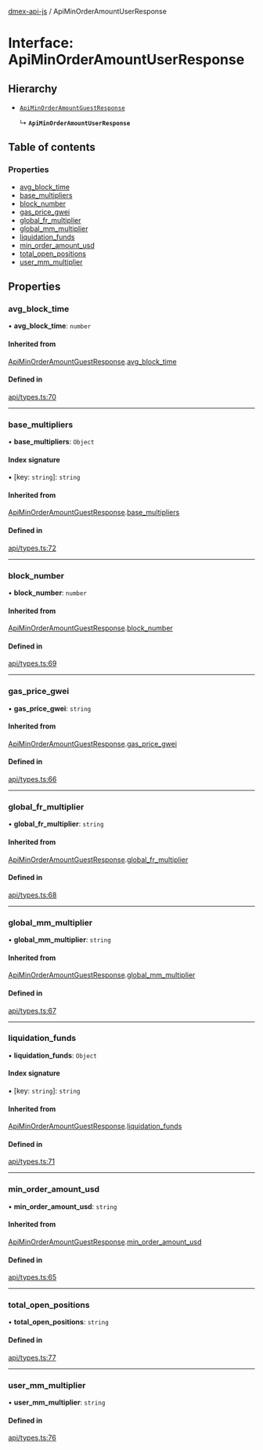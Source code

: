 [dmex-api-js](../README.md) / ApiMinOrderAmountUserResponse

# Interface: ApiMinOrderAmountUserResponse

## Hierarchy

- [`ApiMinOrderAmountGuestResponse`](ApiMinOrderAmountGuestResponse.md)

  ↳ **`ApiMinOrderAmountUserResponse`**

## Table of contents

### Properties

- [avg\_block\_time](ApiMinOrderAmountUserResponse.md#avg_block_time)
- [base\_multipliers](ApiMinOrderAmountUserResponse.md#base_multipliers)
- [block\_number](ApiMinOrderAmountUserResponse.md#block_number)
- [gas\_price\_gwei](ApiMinOrderAmountUserResponse.md#gas_price_gwei)
- [global\_fr\_multiplier](ApiMinOrderAmountUserResponse.md#global_fr_multiplier)
- [global\_mm\_multiplier](ApiMinOrderAmountUserResponse.md#global_mm_multiplier)
- [liquidation\_funds](ApiMinOrderAmountUserResponse.md#liquidation_funds)
- [min\_order\_amount\_usd](ApiMinOrderAmountUserResponse.md#min_order_amount_usd)
- [total\_open\_positions](ApiMinOrderAmountUserResponse.md#total_open_positions)
- [user\_mm\_multiplier](ApiMinOrderAmountUserResponse.md#user_mm_multiplier)

## Properties

### avg\_block\_time

• **avg\_block\_time**: `number`

#### Inherited from

[ApiMinOrderAmountGuestResponse](ApiMinOrderAmountGuestResponse.md).[avg_block_time](ApiMinOrderAmountGuestResponse.md#avg_block_time)

#### Defined in

[api/types.ts:70](https://github.com/dmex-app/node-api-js/blob/402fa0b/src/api/types.ts#L70)

___

### base\_multipliers

• **base\_multipliers**: `Object`

#### Index signature

▪ [key: `string`]: `string`

#### Inherited from

[ApiMinOrderAmountGuestResponse](ApiMinOrderAmountGuestResponse.md).[base_multipliers](ApiMinOrderAmountGuestResponse.md#base_multipliers)

#### Defined in

[api/types.ts:72](https://github.com/dmex-app/node-api-js/blob/402fa0b/src/api/types.ts#L72)

___

### block\_number

• **block\_number**: `number`

#### Inherited from

[ApiMinOrderAmountGuestResponse](ApiMinOrderAmountGuestResponse.md).[block_number](ApiMinOrderAmountGuestResponse.md#block_number)

#### Defined in

[api/types.ts:69](https://github.com/dmex-app/node-api-js/blob/402fa0b/src/api/types.ts#L69)

___

### gas\_price\_gwei

• **gas\_price\_gwei**: `string`

#### Inherited from

[ApiMinOrderAmountGuestResponse](ApiMinOrderAmountGuestResponse.md).[gas_price_gwei](ApiMinOrderAmountGuestResponse.md#gas_price_gwei)

#### Defined in

[api/types.ts:66](https://github.com/dmex-app/node-api-js/blob/402fa0b/src/api/types.ts#L66)

___

### global\_fr\_multiplier

• **global\_fr\_multiplier**: `string`

#### Inherited from

[ApiMinOrderAmountGuestResponse](ApiMinOrderAmountGuestResponse.md).[global_fr_multiplier](ApiMinOrderAmountGuestResponse.md#global_fr_multiplier)

#### Defined in

[api/types.ts:68](https://github.com/dmex-app/node-api-js/blob/402fa0b/src/api/types.ts#L68)

___

### global\_mm\_multiplier

• **global\_mm\_multiplier**: `string`

#### Inherited from

[ApiMinOrderAmountGuestResponse](ApiMinOrderAmountGuestResponse.md).[global_mm_multiplier](ApiMinOrderAmountGuestResponse.md#global_mm_multiplier)

#### Defined in

[api/types.ts:67](https://github.com/dmex-app/node-api-js/blob/402fa0b/src/api/types.ts#L67)

___

### liquidation\_funds

• **liquidation\_funds**: `Object`

#### Index signature

▪ [key: `string`]: `string`

#### Inherited from

[ApiMinOrderAmountGuestResponse](ApiMinOrderAmountGuestResponse.md).[liquidation_funds](ApiMinOrderAmountGuestResponse.md#liquidation_funds)

#### Defined in

[api/types.ts:71](https://github.com/dmex-app/node-api-js/blob/402fa0b/src/api/types.ts#L71)

___

### min\_order\_amount\_usd

• **min\_order\_amount\_usd**: `string`

#### Inherited from

[ApiMinOrderAmountGuestResponse](ApiMinOrderAmountGuestResponse.md).[min_order_amount_usd](ApiMinOrderAmountGuestResponse.md#min_order_amount_usd)

#### Defined in

[api/types.ts:65](https://github.com/dmex-app/node-api-js/blob/402fa0b/src/api/types.ts#L65)

___

### total\_open\_positions

• **total\_open\_positions**: `string`

#### Defined in

[api/types.ts:77](https://github.com/dmex-app/node-api-js/blob/402fa0b/src/api/types.ts#L77)

___

### user\_mm\_multiplier

• **user\_mm\_multiplier**: `string`

#### Defined in

[api/types.ts:76](https://github.com/dmex-app/node-api-js/blob/402fa0b/src/api/types.ts#L76)
